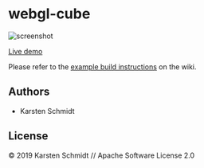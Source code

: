 # webgl-cube

![screenshot](https://raw.githubusercontent.com/thi-ng/umbrella/develop/assets/examples/webgl-cube.png)

[Live demo](http://demo.thi.ng/umbrella/webgl-cube/)

Please refer to the [example build instructions](https://github.com/thi-ng/umbrella/wiki/Example-build-instructions) on the wiki.

## Authors

- Karsten Schmidt

## License

&copy; 2019 Karsten Schmidt // Apache Software License 2.0
